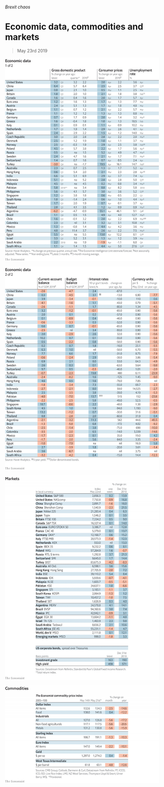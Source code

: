 ###### Brexit chaos

# Economic data, commodities and markets 

> May 23rd 2019 

![image](images/20190525_INT101.png) 

![image](images/20190525_INT102.png) 

![image](images/20190525_INT201.png) 

![image](images/20190525_INT401.png) 

